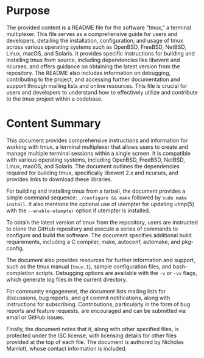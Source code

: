 # Purpose
The provided content is a README file for the software "tmux," a terminal multiplexer. This file serves as a comprehensive guide for users and developers, detailing the installation, configuration, and usage of tmux across various operating systems such as OpenBSD, FreeBSD, NetBSD, Linux, macOS, and Solaris. It provides specific instructions for building and installing tmux from source, including dependencies like libevent and ncurses, and offers guidance on obtaining the latest version from the repository. The README also includes information on debugging, contributing to the project, and accessing further documentation and support through mailing lists and online resources. This file is crucial for users and developers to understand how to effectively utilize and contribute to the tmux project within a codebase.
# Content Summary
This document provides comprehensive instructions and information for working with tmux, a terminal multiplexer that allows users to create and manage multiple terminal sessions within a single screen. It is compatible with various operating systems, including OpenBSD, FreeBSD, NetBSD, Linux, macOS, and Solaris. The document outlines the dependencies required for building tmux, specifically libevent 2.x and ncurses, and provides links to download these libraries.

For building and installing tmux from a tarball, the document provides a simple command sequence: `./configure && make` followed by `sudo make install`. It also mentions the optional use of utempter for updating utmp(5) with the `--enable-utempter` option if utempter is installed.

To obtain the latest version of tmux from the repository, users are instructed to clone the GitHub repository and execute a series of commands to configure and build the software. The document specifies additional build requirements, including a C compiler, make, autoconf, automake, and pkg-config.

The document also provides resources for further information and support, such as the tmux manual (`tmux.1`), sample configuration files, and bash-completion scripts. Debugging options are available with the `-v` or `-vv` flags, which generate log files in the current directory.

For community engagement, the document lists mailing lists for discussions, bug reports, and git commit notifications, along with instructions for subscribing. Contributions, particularly in the form of bug reports and feature requests, are encouraged and can be submitted via email or GitHub issues.

Finally, the document notes that it, along with other specified files, is protected under the ISC license, with licensing details for other files provided at the top of each file. The document is authored by Nicholas Marriott, whose contact information is included.

